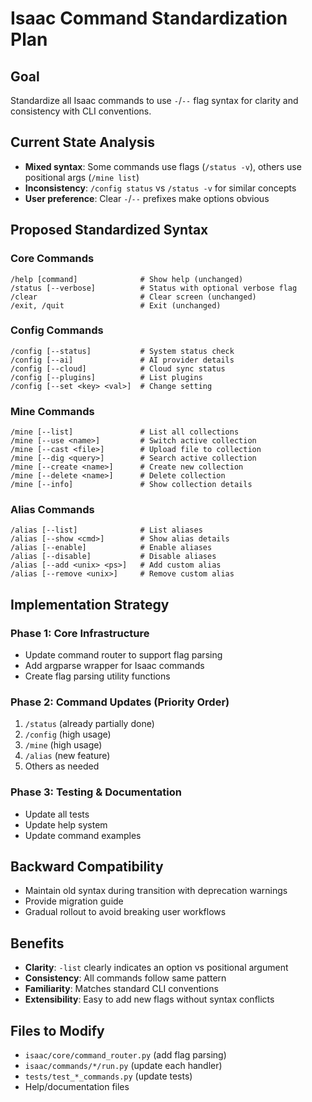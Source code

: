 # Isaac Command Standardization Plan

## Goal
Standardize all Isaac commands to use `-`/`--` flag syntax for clarity and consistency with CLI conventions.

## Current State Analysis
- **Mixed syntax**: Some commands use flags (`/status -v`), others use positional args (`/mine list`)
- **Inconsistency**: `/config status` vs `/status -v` for similar concepts
- **User preference**: Clear `-`/`--` prefixes make options obvious

## Proposed Standardized Syntax

### Core Commands
```
/help [command]              # Show help (unchanged)
/status [--verbose]          # Status with optional verbose flag
/clear                       # Clear screen (unchanged)
/exit, /quit                 # Exit (unchanged)
```

### Config Commands
```
/config [--status]           # System status check
/config [--ai]               # AI provider details
/config [--cloud]            # Cloud sync status
/config [--plugins]          # List plugins
/config [--set <key> <val>]  # Change setting
```

### Mine Commands
```
/mine [--list]               # List all collections
/mine [--use <name>]         # Switch active collection
/mine [--cast <file>]        # Upload file to collection
/mine [--dig <query>]        # Search active collection
/mine [--create <name>]      # Create new collection
/mine [--delete <name>]      # Delete collection
/mine [--info]               # Show collection details
```

### Alias Commands
```
/alias [--list]              # List aliases
/alias [--show <cmd>]        # Show alias details
/alias [--enable]            # Enable aliases
/alias [--disable]           # Disable aliases
/alias [--add <unix> <ps>]   # Add custom alias
/alias [--remove <unix>]     # Remove custom alias
```

## Implementation Strategy

### Phase 1: Core Infrastructure
- Update command router to support flag parsing
- Add argparse wrapper for Isaac commands
- Create flag parsing utility functions

### Phase 2: Command Updates (Priority Order)
1. `/status` (already partially done)
2. `/config` (high usage)
3. `/mine` (high usage)
4. `/alias` (new feature)
5. Others as needed

### Phase 3: Testing & Documentation
- Update all tests
- Update help system
- Update command examples

## Backward Compatibility
- Maintain old syntax during transition with deprecation warnings
- Provide migration guide
- Gradual rollout to avoid breaking user workflows

## Benefits
- **Clarity**: `-list` clearly indicates an option vs positional argument
- **Consistency**: All commands follow same pattern
- **Familiarity**: Matches standard CLI conventions
- **Extensibility**: Easy to add new flags without syntax conflicts

## Files to Modify
- `isaac/core/command_router.py` (add flag parsing)
- `isaac/commands/*/run.py` (update each handler)
- `tests/test_*_commands.py` (update tests)
- Help/documentation files